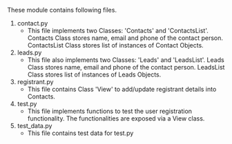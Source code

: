 These module contains following files.
1. contact.py
    - This file implements two Classes: 'Contacts' and 'ContactsList'.
    Contacts Class stores name, email and phone of the contact person.
    ContactsList Class stores list of instances of Contact Objects.
2. leads.py
    - This file also implements two Classes: 'Leads' and 'LeadsList'.
    Leads Class stores name, email and phone of the contact person.
    LeadsList Class stores list of instances of Leads Objects.
3. registrant.py
    - This file contains Class 'View' to add/update registrant details into Contacts. 
4. test.py
    - This file implements functions to test the user registration functionality. The functionalities are exposed via a View class.
5. test_data.py
    - This file contains test data for test.py
